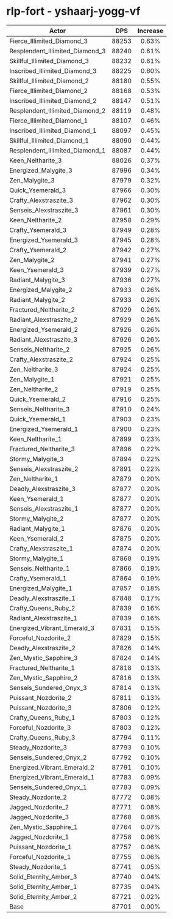 # rlp-fort - yshaarj-yogg-vf
| Actor | DPS | Increase |
|---|:---:|:---:|
|Fierce_Illimited_Diamond_3|88253|0.63%|
|Resplendent_Illimited_Diamond_3|88240|0.61%|
|Skillful_Illimited_Diamond_3|88232|0.61%|
|Inscribed_Illimited_Diamond_3|88225|0.60%|
|Skillful_Illimited_Diamond_2|88180|0.55%|
|Fierce_Illimited_Diamond_2|88168|0.53%|
|Inscribed_Illimited_Diamond_2|88147|0.51%|
|Resplendent_Illimited_Diamond_2|88119|0.48%|
|Fierce_Illimited_Diamond_1|88107|0.46%|
|Inscribed_Illimited_Diamond_1|88097|0.45%|
|Skillful_Illimited_Diamond_1|88090|0.44%|
|Resplendent_Illimited_Diamond_1|88087|0.44%|
|Keen_Neltharite_3|88026|0.37%|
|Energized_Malygite_3|87996|0.34%|
|Zen_Malygite_3|87979|0.32%|
|Quick_Ysemerald_3|87966|0.30%|
|Crafty_Alexstraszite_3|87962|0.30%|
|Senseis_Alexstraszite_3|87961|0.30%|
|Keen_Neltharite_2|87958|0.29%|
|Crafty_Ysemerald_3|87949|0.28%|
|Energized_Ysemerald_3|87945|0.28%|
|Crafty_Ysemerald_2|87942|0.27%|
|Zen_Malygite_2|87941|0.27%|
|Keen_Ysemerald_3|87939|0.27%|
|Radiant_Malygite_3|87936|0.27%|
|Energized_Malygite_2|87933|0.26%|
|Radiant_Malygite_2|87933|0.26%|
|Fractured_Neltharite_2|87929|0.26%|
|Radiant_Alexstraszite_2|87929|0.26%|
|Energized_Ysemerald_2|87926|0.26%|
|Radiant_Alexstraszite_3|87926|0.26%|
|Senseis_Neltharite_2|87925|0.26%|
|Crafty_Alexstraszite_2|87924|0.25%|
|Zen_Neltharite_3|87924|0.25%|
|Zen_Malygite_1|87921|0.25%|
|Zen_Neltharite_2|87919|0.25%|
|Quick_Ysemerald_2|87916|0.25%|
|Senseis_Neltharite_3|87910|0.24%|
|Quick_Ysemerald_1|87903|0.23%|
|Energized_Ysemerald_1|87900|0.23%|
|Keen_Neltharite_1|87899|0.23%|
|Fractured_Neltharite_3|87896|0.22%|
|Stormy_Malygite_3|87894|0.22%|
|Senseis_Alexstraszite_2|87891|0.22%|
|Zen_Neltharite_1|87879|0.20%|
|Deadly_Alexstraszite_3|87877|0.20%|
|Keen_Ysemerald_1|87877|0.20%|
|Senseis_Alexstraszite_1|87877|0.20%|
|Stormy_Malygite_2|87877|0.20%|
|Radiant_Malygite_1|87876|0.20%|
|Keen_Ysemerald_2|87875|0.20%|
|Crafty_Alexstraszite_1|87874|0.20%|
|Stormy_Malygite_1|87868|0.19%|
|Senseis_Neltharite_1|87866|0.19%|
|Crafty_Ysemerald_1|87864|0.19%|
|Energized_Malygite_1|87857|0.18%|
|Deadly_Alexstraszite_1|87848|0.17%|
|Crafty_Queens_Ruby_2|87839|0.16%|
|Radiant_Alexstraszite_1|87839|0.16%|
|Energized_Vibrant_Emerald_3|87831|0.15%|
|Forceful_Nozdorite_2|87829|0.15%|
|Deadly_Alexstraszite_2|87826|0.14%|
|Zen_Mystic_Sapphire_3|87824|0.14%|
|Fractured_Neltharite_1|87818|0.13%|
|Zen_Mystic_Sapphire_2|87816|0.13%|
|Senseis_Sundered_Onyx_3|87814|0.13%|
|Puissant_Nozdorite_2|87811|0.13%|
|Puissant_Nozdorite_3|87806|0.12%|
|Crafty_Queens_Ruby_1|87803|0.12%|
|Forceful_Nozdorite_3|87803|0.12%|
|Crafty_Queens_Ruby_3|87794|0.11%|
|Steady_Nozdorite_3|87793|0.10%|
|Senseis_Sundered_Onyx_2|87792|0.10%|
|Energized_Vibrant_Emerald_2|87791|0.10%|
|Energized_Vibrant_Emerald_1|87783|0.09%|
|Senseis_Sundered_Onyx_1|87783|0.09%|
|Steady_Nozdorite_2|87772|0.08%|
|Jagged_Nozdorite_2|87771|0.08%|
|Jagged_Nozdorite_3|87768|0.08%|
|Zen_Mystic_Sapphire_1|87764|0.07%|
|Jagged_Nozdorite_1|87758|0.06%|
|Puissant_Nozdorite_1|87757|0.06%|
|Forceful_Nozdorite_1|87755|0.06%|
|Steady_Nozdorite_1|87741|0.05%|
|Solid_Eternity_Amber_3|87740|0.04%|
|Solid_Eternity_Amber_1|87735|0.04%|
|Solid_Eternity_Amber_2|87721|0.02%|
|Base|87701|0.00%|
